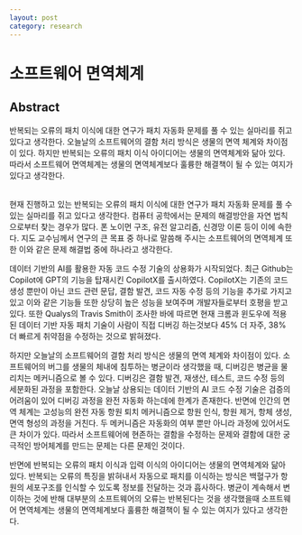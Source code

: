 ```yaml
---
layout: post
category: research
---
```


# 소프트웨어 면역체계

## Abstract

반복되는 오류의 패치 이식에 대한 연구가 패치 자동화 문제를 풀 수 있는 실마리를 쥐고 있다고 생각한다. 오늘날의 소프트웨어의 결함 처리 방식은 생물의 면역 체계와 차이점이 있다. 하지만 반복되는 오류의 패치 이식 아이디어는 생물의 면역체계와 닮아 있다. 따라서 소프트웨어 면역체계는 생물의 면역체계보다 훌륭한 해결책이 될 수 있는 여지가 있다고 생각한다.


<br>
현재 진행하고 있는 반복되는 오류의 패치 이식에 대한 연구가 패치 자동화 문제를 풀 수 있는 실마리를 쥐고 있다고 생각한다. 컴퓨터 공학에서는 문제의 해결방안을 자연 법칙으로부터 찾는 경우가 많다. 폰 노이먼 구조, 유전 알고리즘, 신경망 이론 등이 이에 속한다. 지도 교수님께서 연구의 큰 목표 중 하나로 말씀해 주시는 소프트웨어의 면역체계 또한 이와 같은 문제 해결법 중에 하나라고 생각한다.

데이터 기반의 AI를 활용한 자동 코드 수정 기술의 상용화가 시작되었다. 최근 Github는 Copilot에 GPT의 기능을 탑재시킨 CopilotX를 출시하였다. CopilotX는 기존의 코드 생성 뿐만이 아닌 코드 관련 문답, 결함 발견, 코드 자동 수정 등의 기능을 추가로 가지고 있고 이와 같은 기능들 또한 상당히 높은 성능을 보여주며 개발자들로부터 호평을 받고있다. 또한 Qualys의 Travis Smith이 조사한 바에 따르면 현재 크롬과 윈도우에 적용된 데이터 기반 자동 패치 기술이 사람이 직접 디버깅 하는것보다 45\% 더 자주, 38\% 더 빠르게 취약점을 수정하는 것으로 밝혀졌다.

하지만 오늘날의 소프트웨어의 결함 처리 방식은 생물의 면역 체계와 차이점이 있다. 소프트웨어의 버그를 생물의 체내에 침투하는 병균이라 생각했을 때, 디버깅은 병균을 물리치는 메커니즘으로 볼 수 있다. 디버깅은 결함 발견, 재생산, 테스트, 코드 수정 등의 세분화된 과정을 포함한다. 오늘날 상용되는 데이터 기반의 AI 코드 수정 기술은 검증의 어려움이 있어 디버깅 과정을 완전 자동화 하는데에 한계가 존재한다. 반면에 인간의 면역 체계는 고성능의 완전 자동 항원 퇴치 메커니즘으로 항원 인식, 항원 제거, 항체 생성, 면역 형성의 과정을 거친다. 두 메커니즘은 자동화의 여부 뿐만 아니라 과정에 있어서도 큰 차이가 있다. 따라서 소프트웨어에 현존하는 결함을 수정하는 문제와 결함에 대한 궁극적인 방어체계를 만드는 문제는 다른 문제인 것이다. 

반면에 반복되는 오류의 패치 이식과 입력 이식의 아이디어는 생물의 면역체계와 닮아 있다. 반복되는 오류의 특징을 밝혀내서 자동으로 패치를 이식하는 방식은 백혈구가 항원의 세포구조를 인식할 수 있도록 정보를 전달하는 것과 흡사하다. 병균이 계속해서 변이하는 것에 반해 대부분의 소프트웨어의 오류는 반복된다는 것을 생각했을때 소프트웨어 면역체계는 생물의 면역체계보다 훌륭한 해결책이 될 수 있는 여지가 있다고 생각한다.